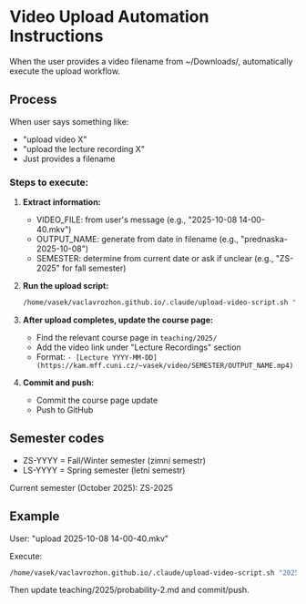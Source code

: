 # Video Upload Automation Instructions

When the user provides a video filename from ~/Downloads/, automatically execute the upload workflow.

## Process

When user says something like:
- "upload video X"
- "upload the lecture recording X"
- Just provides a filename

### Steps to execute:

1. **Extract information:**
   - VIDEO_FILE: from user's message (e.g., "2025-10-08 14-00-40.mkv")
   - OUTPUT_NAME: generate from date in filename (e.g., "prednaska-2025-10-08")
   - SEMESTER: determine from current date or ask if unclear (e.g., "ZS-2025" for fall semester)

2. **Run the upload script:**
   ```bash
   /home/vasek/vaclavrozhon.github.io/.claude/upload-video-script.sh "VIDEO_FILE" "OUTPUT_NAME" "SEMESTER"
   ```

3. **After upload completes, update the course page:**
   - Find the relevant course page in `teaching/2025/`
   - Add the video link under "Lecture Recordings" section
   - Format: `- [Lecture YYYY-MM-DD](https://kam.mff.cuni.cz/~vasek/video/SEMESTER/OUTPUT_NAME.mp4)`

4. **Commit and push:**
   - Commit the course page update
   - Push to GitHub

## Semester codes

- ZS-YYYY = Fall/Winter semester (zimní semestr)
- LS-YYYY = Spring semester (letní semestr)

Current semester (October 2025): ZS-2025

## Example

User: "upload 2025-10-08 14-00-40.mkv"

Execute:
```bash
/home/vasek/vaclavrozhon.github.io/.claude/upload-video-script.sh "2025-10-08 14-00-40.mkv" "prednaska-2025-10-08" "ZS-2025"
```

Then update teaching/2025/probability-2.md and commit/push.
